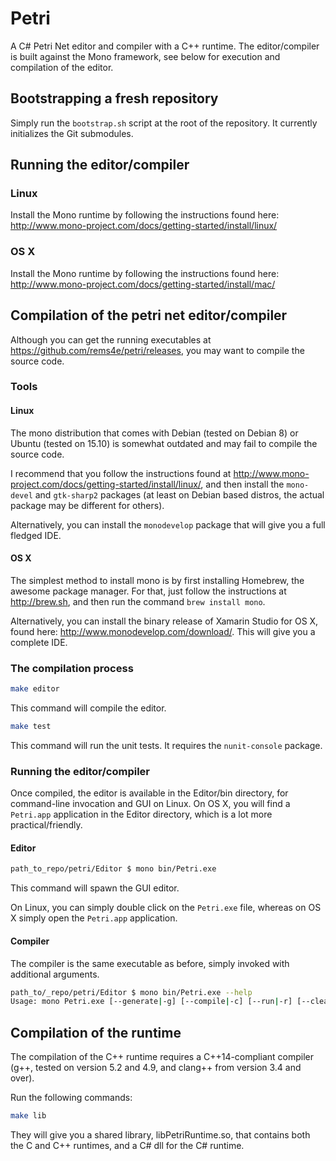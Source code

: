 # Petri

A C# Petri Net editor and compiler with a C++ runtime. The editor/compiler is built against the Mono framework, see below for execution and compilation of the editor.

## Bootstrapping a fresh repository
Simply run the `bootstrap.sh` script at the root of the repository. It currently initializes the Git submodules.

## Running the editor/compiler
### Linux
Install the Mono runtime by following the instructions found here: http://www.mono-project.com/docs/getting-started/install/linux/

### OS X
Install the Mono runtime by following the instructions found here: http://www.mono-project.com/docs/getting-started/install/mac/

## Compilation of the petri net editor/compiler
Although you can get the running executables at https://github.com/rems4e/petri/releases, you may want to compile the source code.

### Tools
#### Linux
The mono distribution that comes with Debian (tested on Debian 8) or Ubuntu (tested on 15.10) is somewhat outdated and may fail to compile the source code.

I recommend that you follow the instructions found at http://www.mono-project.com/docs/getting-started/install/linux/, and then install the `mono-devel` and `gtk-sharp2` packages (at least on Debian based distros, the actual package may be different for others).

Alternatively, you can install the `monodevelop` package that will give you a full fledged IDE.

#### OS X
The simplest method to install mono is by first installing Homebrew, the awesome package manager. For that, just follow the instructions at http://brew.sh, and then run the command `brew install mono`.

Alternatively, you can install the binary release of Xamarin Studio for OS X, found here: http://www.monodevelop.com/download/. This will give you a complete IDE.

### The compilation process
``` bash
make editor
```
This command will compile the editor.

``` bash
make test
```
This command will run the unit tests. It requires the `nunit-console` package.

### Running the editor/compiler
Once compiled, the editor is available in the Editor/bin directory, for command-line invocation and GUI on Linux.
On OS X, you will find a `Petri.app` application in the Editor directory, which is a lot more practical/friendly.

#### Editor
``` bash
path_to_repo/petri/Editor $ mono bin/Petri.exe
```

This command will spawn the GUI editor.

On Linux, you can simply double click on the `Petri.exe` file, whereas on OS X simply open the `Petri.app` application.

#### Compiler
The compiler is the same executable as before, simply invoked with additional arguments.
``` bash
path_to/_repo/petri/Editor $ mono bin/Petri.exe --help
Usage: mono Petri.exe [--generate|-g] [--compile|-c] [--run|-r] [--clean|-k] [--arch|-a (32|64)] [--verbose|-v] [--open|-o] [--] "Path/To/Document.petri"
```

## Compilation of the runtime
The compilation of the C++ runtime requires a C++14-compliant compiler (g++, tested on version 5.2 and 4.9, and clang++ from version 3.4 and over).

Run the following commands:
``` bash
make lib
```
They will give you a shared library, libPetriRuntime.so, that contains both the C and C++ runtimes, and a C# dll for the C# runtime.
